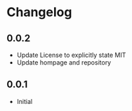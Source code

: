 # Changelog

## 0.0.2

- Update License to explicitly state MIT
- Update hompage and repository

## 0.0.1

- Initial
